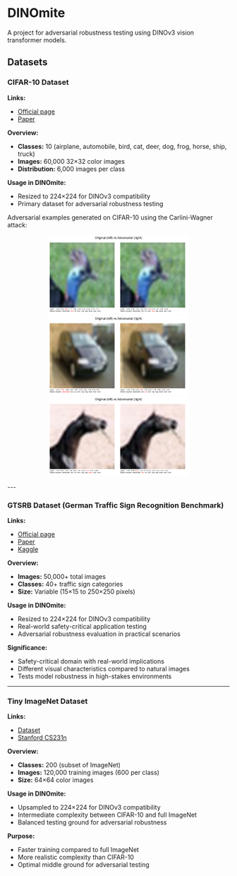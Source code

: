 # DINOmite

A project for adversarial robustness testing using DINOv3 vision transformer models.

## Datasets

### CIFAR-10 Dataset

**Links:**
- [Official page](https://www.cs.toronto.edu/~kriz/cifar.html)
- [Paper](https://www.cs.toronto.edu/~kriz/learning-features-2009-TR.pdf)

**Overview:**
- **Classes:** 10 (airplane, automobile, bird, cat, deer, dog, frog, horse, ship, truck)
- **Images:** 60,000 32×32 color images
- **Distribution:** 6,000 images per class

**Usage in DINOmite:**
- Resized to 224×224 for DINOv3 compatibility
- Primary dataset for adversarial robustness testing

Adversarial examples generated on CIFAR-10 using the Carlini-Wagner attack:

<p align="center">
	<img src="adversarial_examples/cw_example_cifar10_1.png" alt="CW Example 1" width="320"/>
	<img src="adversarial_examples/cw_example_cifar10_2.png" alt="CW Example 2" width="320"/>
	<img src="adversarial_examples/cw_example_cifar10_3.png" alt="CW Example 3" width="320"/>
</p>
---

### GTSRB Dataset (German Traffic Sign Recognition Benchmark)

**Links:**
- [Official page](https://benchmark.ini.rub.de/gtsrb_news.html)
- [Paper](https://benchmark.ini.rub.de/gtsrb_dataset.html)
- [Kaggle](https://www.kaggle.com/datasets/meowmeowmeowmeowmeow/gtsrb-german-traffic-sign)

**Overview:**
- **Images:** 50,000+ total images
- **Classes:** 40+ traffic sign categories
- **Size:** Variable (15×15 to 250×250 pixels)

**Usage in DINOmite:**
- Resized to 224×224 for DINOv3 compatibility
- Real-world safety-critical application testing
- Adversarial robustness evaluation in practical scenarios

**Significance:**
- Safety-critical domain with real-world implications
- Different visual characteristics compared to natural images
- Tests model robustness in high-stakes environments

---

### Tiny ImageNet Dataset

**Links:**
- [Dataset](http://cs231n.stanford.edu/tiny-imagenet-200.zip)
- [Stanford CS231n](http://cs231n.stanford.edu/project.html)

**Overview:**
- **Classes:** 200 (subset of ImageNet)
- **Images:** 120,000 training images (600 per class)
- **Size:** 64×64 color images

**Usage in DINOmite:**
- Upsampled to 224×224 for DINOv3 compatibility
- Intermediate complexity between CIFAR-10 and full ImageNet
- Balanced testing ground for adversarial robustness

**Purpose:**
- Faster training compared to full ImageNet
- More realistic complexity than CIFAR-10
- Optimal middle ground for adversarial testing
